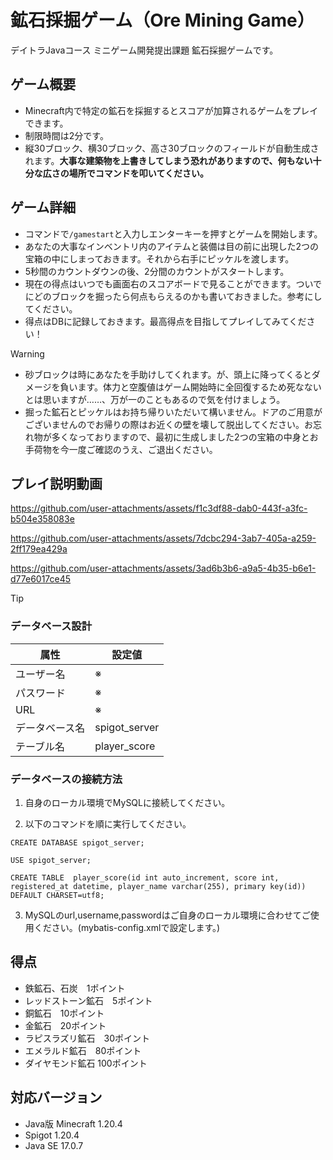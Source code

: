 # 鉱石採掘ゲーム（Ore Mining Game）
デイトラJavaコース ミニゲーム開発提出課題 鉱石採掘ゲームです。

## ゲーム概要
- Minecraft内で特定の鉱石を採掘するとスコアが加算されるゲームをプレイできます。  
- 制限時間は2分です。  
- 縦30ブロック、横30ブロック、高さ30ブロックのフィールドが自動生成されます。__大事な建築物を上書きしてしまう恐れがありますので、何もない十分な広さの場所でコマンドを叩いてください。__

## ゲーム詳細
- コマンドで`/gamestart`と入力しエンターキーを押すとゲームを開始します。  
- あなたの大事なインベントリ内のアイテムと装備は目の前に出現した2つの宝箱の中にしまっておきます。それから右手にピッケルを渡します。  
- 5秒間のカウントダウンの後、2分間のカウントがスタートします。    
- 現在の得点はいつでも画面右のスコアボードで見ることができます。ついでにどのブロックを掘ったら何点もらえるのかも書いておきました。参考にしてください。
- 得点はDBに記録しておきます。最高得点を目指してプレイしてみてください！  
>[!WARNING]
>- 砂ブロックは時にあなたを手助けしてくれます。が、頭上に降ってくるとダメージを負います。体力と空腹値はゲーム開始時に全回復するため死なないとは思いますが……、万が一のこともあるので気を付けましょう。
>- 掘った鉱石とピッケルはお持ち帰りいただいて構いません。ドアのご用意がございませんのでお帰りの際はお近くの壁を壊して脱出してください。お忘れ物が多くなっておりますので、最初に生成しました2つの宝箱の中身とお手荷物を今一度ご確認のうえ、ご退出ください。　　

## プレイ説明動画


https://github.com/user-attachments/assets/f1c3df88-dab0-443f-a3fc-b504e358083e



https://github.com/user-attachments/assets/7dcbc294-3ab7-405a-a259-2ff179ea429a



https://github.com/user-attachments/assets/3ad6b3b6-a9a5-4b35-b6e1-d77e6017ce45



>[!TIP]
>### データベース設計
>|属性|設定値|
>|----|----|
>|ユーザー名|※|
>|パスワード|※|
>|URL|※|
>|データベース名|spigot_server|
>|テーブル名|player_score|
>### データベースの接続方法
>
>1. 自身のローカル環境でMySQLに接続してください。
>
>2. 以下のコマンドを順に実行してください。
>```
>CREATE DATABASE spigot_server;
>```
>```
>USE spigot_server;
>```
>```
>CREATE TABLE  player_score(id int auto_increment, score int, registered_at datetime, player_name varchar(255), primary key(id)) DEFAULT CHARSET=utf8;
>```
>
>3. MySQLのurl,username,passwordはご自身のローカル環境に合わせてご使用ください。(mybatis-config.xmlで設定します。)　　


## 得点
- 鉄鉱石、石炭　1ポイント  
- レッドストーン鉱石　5ポイント  
- 銅鉱石　10ポイント  
- 金鉱石　20ポイント  
- ラピスラズリ鉱石　30ポイント  
- エメラルド鉱石　80ポイント  
- ダイヤモンド鉱石 100ポイント  



## 対応バージョン
- Java版 Minecraft 1.20.4
- Spigot 1.20.4
- Java SE 17.0.7
